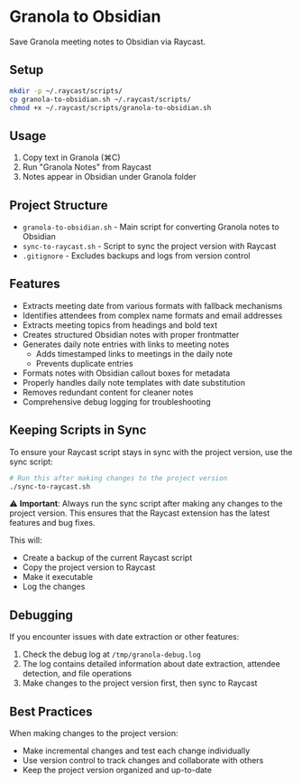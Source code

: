 # Granola to Obsidian

Save Granola meeting notes to Obsidian via Raycast.

## Setup

```bash
mkdir -p ~/.raycast/scripts/
cp granola-to-obsidian.sh ~/.raycast/scripts/
chmod +x ~/.raycast/scripts/granola-to-obsidian.sh
```

## Usage

1. Copy text in Granola (⌘C)
2. Run "Granola Notes" from Raycast
3. Notes appear in Obsidian under Granola folder

## Project Structure

- `granola-to-obsidian.sh` - Main script for converting Granola notes to Obsidian
- `sync-to-raycast.sh` - Script to sync the project version with Raycast
- `.gitignore` - Excludes backups and logs from version control

## Features

- Extracts meeting date from various formats with fallback mechanisms
- Identifies attendees from complex name formats and email addresses
- Extracts meeting topics from headings and bold text
- Creates structured Obsidian notes with proper frontmatter
- Generates daily note entries with links to meeting notes
  - Adds timestamped links to meetings in the daily note
  - Prevents duplicate entries
- Formats notes with Obsidian callout boxes for metadata
- Properly handles daily note templates with date substitution
- Removes redundant content for cleaner notes
- Comprehensive debug logging for troubleshooting

## Keeping Scripts in Sync

To ensure your Raycast script stays in sync with the project version, use the sync script:

```bash
# Run this after making changes to the project version
./sync-to-raycast.sh
```

⚠️ **Important**: Always run the sync script after making any changes to the project version. This ensures that the Raycast extension has the latest features and bug fixes.

This will:
- Create a backup of the current Raycast script
- Copy the project version to Raycast
- Make it executable
- Log the changes

## Debugging

If you encounter issues with date extraction or other features:
1. Check the debug log at `/tmp/granola-debug.log`
2. The log contains detailed information about date extraction, attendee detection, and file operations
3. Make changes to the project version first, then sync to Raycast

## Best Practices

When making changes to the project version:
- Make incremental changes and test each change individually
- Use version control to track changes and collaborate with others
- Keep the project version organized and up-to-date
